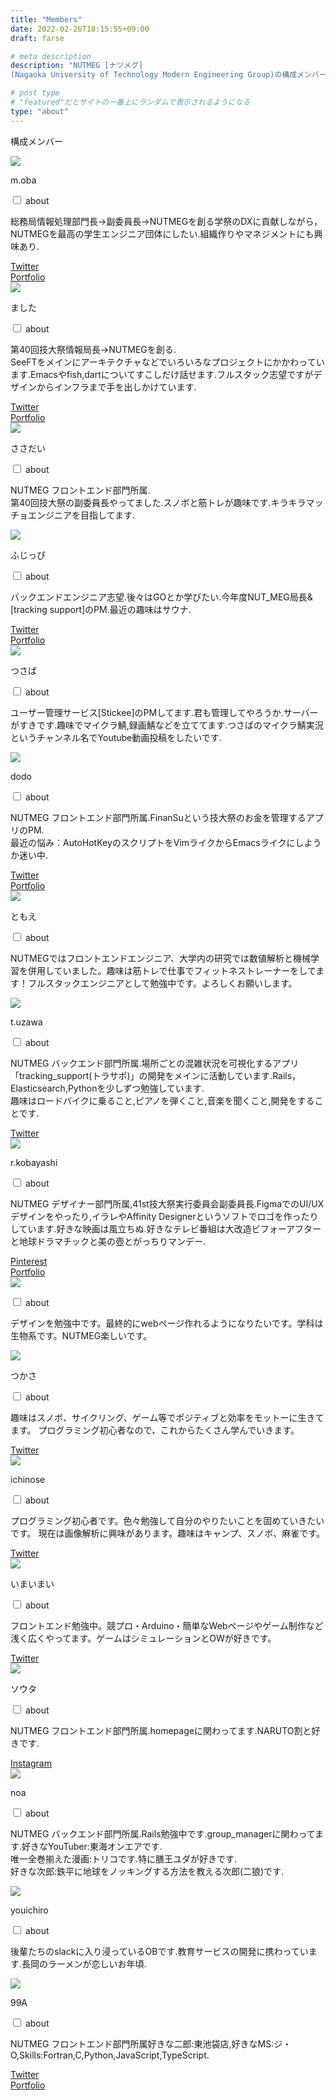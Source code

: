 ```yaml
---
title: "Members"
date: 2022-02-26T18:15:55+09:00
draft: farse

# meta description
description: "NUTMEG [ナツメグ]
(Nagaoka University of Technology Modern Engineering Group)の構成メンバーを紹介します。"

# post type
# "featured"だとサイトの一番上にランダムで表示されるようになる
type: "about"
---
```

構成メンバー

<div class="members-flex-box">

  <div class="members-flex-box__card">
    <image class="members-flex-box__card__img"src="../images/members/oba.png">
    <p class="members-flex-box__card__name">m.oba</p>
    <div class="members-flex-box__card__body">
      <input id="acd-check1" class="acd-check" type="checkbox">
      <label class="acd-label" for="acd-check1">about</label>
      <div class="acd-content">
        <p>総務局情報処理部門長→副委員長→NUTMEGを創る学祭のDXに貢献しながら，NUTMEGを最高の学生エンジニア団体にしたい.組織作りやマネジメントにも興味あり.</p>
      </div>
    </div>
    <div class="members-flex-box__card__link">
      <a href="https://www.masashi-oba.nethttps://twitter.com/masashi00018">Twitter</a><br>
      <a href="https://oba18.github.io/">Portfolio</a>
    </div>
  </div>

  <div class="members-flex-box__card">
    <image class="members-flex-box__card__img"src="../images/members/mashimo.png">
    <p class="members-flex-box__card__name">ました</p>
    <div class="members-flex-box__card__body">
      <input id="acd-check2" class="acd-check" type="checkbox">
      <label class="acd-label" for="acd-check2">about</label>
      <div class="acd-content">
        <p>第40回技大祭情報局長→NUTMEGを創る.<br>SeeFTをメインにアーキテクチャなどでいろいろなプロジェクトにかかわっています.Emacsやfish,dartについてすこしだけ話せます.フルスタック志望ですがデザインからインフラまで手を出しかけています.</p>
      </div>
    </div>
    <div class="members-flex-box__card__link">
      <a href="http://twitter.com/mashita1023">Twitter</a><br>
      <a href="https://mashita1023.github.io/">Portfolio</a>
    </div>
  </div>

  <div class="members-flex-box__card">
    <image class="members-flex-box__card__img"src="../images/members/sasaki.png">
    <p class="members-flex-box__card__name">ささだい</p>
    <div class="members-flex-box__card__body">
      <input id="acd-check3" class="acd-check" type="checkbox">
      <label class="acd-label" for="acd-check3">about</label>
      <div class="acd-content">
        <p>NUTMEG フロントエンド部門所属.<br>第40回技大祭の副委員長やってました.スノボと筋トレが趣味です.キラキラマッチョエンジニアを目指してます.</p>
      </div>
    </div>
  </div>

  <div class="members-flex-box__card">
    <image class="members-flex-box__card__img"src="../images/members/fujisaki.png">
    <p class="members-flex-box__card__name">ふじっぴ</p>
    <div class="members-flex-box__card__body">
      <input id="acd-check4" class="acd-check" type="checkbox">
      <label class="acd-label" for="acd-check4">about</label>
      <div class="acd-content">
        <p>バックエンドエンジニア志望.後々はGOとか学びたい.今年度NUT_MEG局長&[tracking support]のPM.最近の趣味はサウナ.</p>
      </div>
    </div>
    <div class="members-flex-box__card__link">
      <a href="https://twitter.com/tatsunari0202">Twitter</a><br>
      <a href="https://ryuseifujisaki.github.io/">Portfolio</a>
    </div>
  </div>
  
  <div class="members-flex-box__card">
    <image class="members-flex-box__card__img"src="../images/members/oura.png">
    <p class="members-flex-box__card__name">つさば</p>
    <div class="members-flex-box__card__body">
      <input id="acd-check5" class="acd-check" type="checkbox">
      <label class="acd-label" for="acd-check5">about</label>
      <div class="acd-content">
        <p>ユーザー管理サービス[Stickee]のPMしてます.君も管理してやろうか.サーバーがすきです.趣味でマイクラ鯖,録画鯖などを立ててます.つさばのマイクラ鯖実況というチャンネル名でYoutube動画投稿をしたいです.</p>
      </div>
    </div>
  </div>

  <div class="members-flex-box__card">
    <image class="members-flex-box__card__img"src="../images/members/dodo.png">
    <p class="members-flex-box__card__name">dodo</p>
    <div class="members-flex-box__card__body">
      <input id="acd-check6" class="acd-check" type="checkbox">
      <label class="acd-label" for="acd-check6">about</label>
      <div class="acd-content">
        <p>NUTMEG フロントエンド部門所属.FinanSuという技大祭のお金を管理するアプリのPM.<br>最近の悩み：AutoHotKeyのスクリプトをVimライクからEmacsライクにしようか迷い中.
        </p>
      </div>
    </div>
    <div class="members-flex-box__card__link">
      <a href="https://twitter.com/dodo_yu_1234">Twitter</a><br>
      <a href="https://yushirododo63.github.io/portfolio/">Portfolio</a>
    </div>
  </div>

  <div class="members-flex-box__card">
    <image class="members-flex-box__card__img"src="../images/members/yasuda.png">
    <p class="members-flex-box__card__name">ともえ</p>
    <div class="members-flex-box__card__body">
      <input id="acd-check7" class="acd-check" type="checkbox">
      <label class="acd-label" for="acd-check7">about</label>
      <div class="acd-content">
        <p>NUTMEGではフロントエンドエンジニア、大学内の研究では数値解析と機械学習を併用していました。趣味は筋トレで仕事でフィットネストレーナーをしてます！フルスタックエンジニアとして勉強中です。よろしくお願いします。
        </p>
      </div>
    </div>
  </div>

  <div class="members-flex-box__card">
    <image class="members-flex-box__card__img"src="../images/members/uzawa.png">
    <p class="members-flex-box__card__name">t.uzawa</p>
    <div class="members-flex-box__card__body">
      <input id="acd-check8" class="acd-check" type="checkbox">
      <label class="acd-label" for="acd-check8">about</label>
      <div class="acd-content">
        <p>NUTMEG バックエンド部門所属.場所ごとの混雑状況を可視化するアプリ「tracking_support(トラサポ)」の開発をメインに活動しています.Rails，Elasticsearch,Pythonを少しずつ勉強しています.<br>趣味はロードバイクに乗ること,ピアノを弾くこと,音楽を聞くこと,開発をすることです.
        </p>
      </div>
    </div>
    <div class="members-flex-box__card__link">
      <a href="https://twitter.com/takuhiro_U_914">Twitter</a>
    </div>
  </div>

  <div class="members-flex-box__card">
    <image class="members-flex-box__card__img"src="../images/members/kobayashi.png">
    <p class="members-flex-box__card__name">r.kobayashi</p>
    <div class="members-flex-box__card__body">
      <input id="acd-check9" class="acd-check" type="checkbox">
      <label class="acd-label" for="acd-check9">about</label>
      <div class="acd-content">
        <p>NUTMEG デザイナー部門所属,41st技大祭実行委員会副委員長.FigmaでのUI/UXデザインをやったり,イラレやAffinity Designerというソフトでロゴを作ったりしています.好きな映画は風立ちぬ.好きなテレビ番組は大改造ビフォーアフターと地球ドラマチックと美の壺とがっちりマンデー.
        </p>
      </div>
    </div>
    <div class="members-flex-box__card__link">
      <a href="https://www.pinterest.jp/5884KR/_saved/">Pinterest</a><br>
      <a href="https://ryotakobayash.github.io/blog/">Portfolio</a>
    </div>
  </div>


<!-- B3 -->
  <div class="members-flex-box__card">
    <image class="members-flex-box__card__img"src="https://i.imgur.com/fVkQ1WK.png">
    <p class="members-flex-box__card__name"></p>
    <div class="members-flex-box__card__body">
      <input id="acd-check10" class="acd-check" type="checkbox">
      <label class="acd-label" for="acd-check10">about</label>
      <div class="acd-content">
        <p>
          デザインを勉強中です。最終的にwebページ作れるようになりたいです。学科は生物系です。NUTMEG楽しいです。
        </p>
      </div>
    </div>
  </div>

  <div class="members-flex-box__card">
    <image class="members-flex-box__card__img"src="https://i.imgur.com/JaXQNfx.jpg">
    <p class="members-flex-box__card__name">つかさ</p>
    <div class="members-flex-box__card__body">
      <input id="acd-check11" class="acd-check" type="checkbox">
      <label class="acd-label" for="acd-check11">about</label>
      <div class="acd-content">
        <p>
        趣味はスノボ、サイクリング、ゲーム等でポジティブと効率をモットーに生きてます。
        プログラミング初心者なので、これからたくさん学んでいきます。
        </p>
      </div>
    </div>
    <div class="members-flex-box__card__link">
      <a href="https://twitter.com/akanam521T">Twitter</a>
    </div>
  </div>

  <div class="members-flex-box__card">
    <image class="members-flex-box__card__img"src="https://i.imgur.com/3YP74Yr.png">
    <p class="members-flex-box__card__name">ichinose</p>
    <div class="members-flex-box__card__body">
      <input id="acd-check12" class="acd-check" type="checkbox">
      <label class="acd-label" for="acd-check12">about</label>
      <div class="acd-content">
        <p>
        プログラミング初心者です。色々勉強して自分のやりたいことを固めていきたいです。
        現在は画像解析に興味があります。趣味はキャンプ、スノボ、麻雀です。
        </p>
      </div>
    </div>
    <div class="members-flex-box__card__link">
      <a href="https://twitter.com/nose_nagaoka">Twitter</a>
    </div>
  </div>

  <div class="members-flex-box__card">
    <image class="members-flex-box__card__img"src="https://i.imgur.com/KUOftRl.png">
    <p class="members-flex-box__card__name">いまいまい</p>
    <div class="members-flex-box__card__body">
      <input id="acd-check13" class="acd-check" type="checkbox">
      <label class="acd-label" for="acd-check13">about</label>
      <div class="acd-content">
        <p>
        フロントエンド勉強中。競プロ・Arduino・簡単なWebページやゲーム制作など浅く広くやってます。ゲームはシミュレーションとOWが好きです。
        </p>
      </div>
    </div>
    <div class="members-flex-box__card__link">
      <a href="https://twitter.com/imaimai17468">Twitter</a>
    </div>
  </div>

<!-- /B3 -->

<!-- B2 -->
  <div class="members-flex-box__card">
    <image class="members-flex-box__card__img"src="../images/members/kotake.png">
    <p class="members-flex-box__card__name">ソウタ</p>
    <div class="members-flex-box__card__body">
      <input id="acd-check14" class="acd-check" type="checkbox">
      <label class="acd-label" for="acd-check14">about</label>
      <div class="acd-content">
        <p>NUTMEG フロントエンド部門所属.homepageに関わってます.NARUTO割と好きです.
        </p>
      </div>
    </div>
    <div class="members-flex-box__card__link">
      <a href="https://www.instagram.com/kotume.1024/">Instagram</a>
    </div>
  </div>

  <div class="members-flex-box__card">
    <image class="members-flex-box__card__img"src="../images/members/ikarashi.png">
    <p class="members-flex-box__card__name">noa</p>
    <div class="members-flex-box__card__body">
      <input id="acd-check15" class="acd-check" type="checkbox">
      <label class="acd-label" for="acd-check15">about</label>
      <div class="acd-content">
        <p>NUTMEG バックエンド部門所属.Rails勉強中です.group_managerに関わってます.好きなYouTuber:東海オンエアです.<br>唯一全巻揃えた漫画:トリコです.特に膳王ユダが好きです.<br>好きな次郎:鉄平に地球をノッキングする方法を教える次郎(二狼)です.
        </p>
      </div>
    </div>
  </div>

  <div class="members-flex-box__card">
    <image class="members-flex-box__card__img"src="../images/members/ogawa.png">
    <p class="members-flex-box__card__name">youichiro</p>
    <div class="members-flex-box__card__body">
      <input id="acd-check16" class="acd-check" type="checkbox">
      <label class="acd-label" for="acd-check16">about</label>
      <div class="acd-content">
        <p>後輩たちのslackに入り浸っているOBです.教育サービスの開発に携わっています.長岡のラーメンが恋しいお年頃.
        </p>
      </div>
    </div>
  </div>

  <div class="members-flex-box__card">
    <image class="members-flex-box__card__img"src="../images/members/kugue.png">
    <p class="members-flex-box__card__name">99A</p>
    <div class="members-flex-box__card__body">
      <input id="acd-check17" class="acd-check" type="checkbox">
      <label class="acd-label" for="acd-check17">about</label>
      <div class="acd-content">
        <p>NUTMEG フロントエンド部門所属好きな二郎:東池袋店,好きなMS:ジ・O,Skills:Fortran,C,Python,JavaScript,TypeScript.
        </p>
      </div>
    </div>
    <div class="members-flex-box__card__link">
      <a href="https://twitter.com/KugueY">Twitter</a><br>
      <a href="https://kugue99a.github.io/">Portfolio</a>
    </div>
  </div>